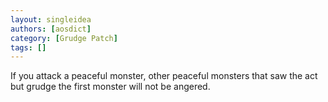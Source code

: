 ```yaml
---
layout: singleidea
authors: [aosdict]
category: [Grudge Patch]
tags: []
---
```

If you attack a peaceful monster, other peaceful monsters that saw the act but grudge the first monster will not be angered.
